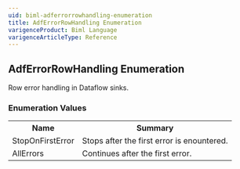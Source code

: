 ```yaml
---
uid: biml-adferrorrowhandling-enumeration
title: AdfErrorRowHandling Enumeration
varigenceProduct: Biml Language
varigenceArticleType: Reference
---
```


## AdfErrorRowHandling Enumeration<div class="LanguageSummary"><div class ="SummaryItem">Row error handling in Dataflow sinks.</div></div><div class="EnumValueGroup">### Enumeration Values<table id="EnumValue" class="MemberList"><tbody><tr><th class="MemberNameColumnHeader">Name</th><th class="MemberSummaryColumnHeader">Summary</th></tr><tr class="cd0"><td class="MemberName">StopOnFirstError</td><td class="MemberSummary"><div class ="SummaryItem">Stops after the first error is enountered.</div></td></tr><tr class="cd1"><td class="MemberName">AllErrors</td><td class="MemberSummary"><div class ="SummaryItem">Continues after the first error.</div></td></tr></tbody></table></div>